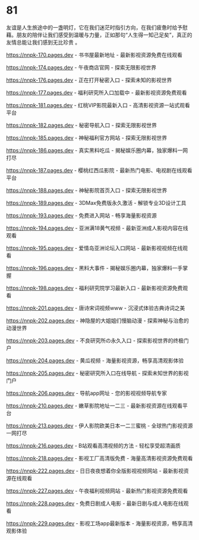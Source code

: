 # 81
友谊是人生旅途中的一盏明灯，它在我们迷茫时指引方向，在我们疲惫时给予慰藉。朋友的陪伴让我们感受到温暖与力量，正如那句“人生得一知己足矣”，真正的友情总能让我们感到无比珍贵 。

https://nnpk-170.pages.dev - 书书屋最新地址 - 最新影视资源免费在线观看

https://nnpk-174.pages.dev - 午夜商店官网 - 探索无限影视世界

https://nnpk-176.pages.dev - 正在打开秘密入口 - 探索未知的影视世界

https://nnpk-177.pages.dev - 福利研究所入口加载中 - 最新影视资源免费观看

https://nnpk-181.pages.dev - 红桃VIP影院最新入口 - 高清影视资源一站式观看平台

https://nnpk-182.pages.dev - 秘密导航入口 - 探索无限影视世界

https://nnpk-185.pages.dev - 神秘福利官方网站 - 探索无限影视世界

https://nnpk-186.pages.dev - 真实黑料吃瓜 - 揭秘娱乐圈内幕，独家爆料一网打尽

https://nnpk-187.pages.dev - 樱桃红西瓜影院 - 最新热门电影、电视剧在线观看平台

https://nnpk-188.pages.dev - 神秘影院首页入口 - 探索无限影视世界

https://nnpk-189.pages.dev - 3DMax免费版永久激活 - 解锁专业3D设计工具

https://nnpk-193.pages.dev - 免费进入网站 - 畅享海量影视资源

https://nnpk-194.pages.dev - 亚洲满18黄气视频 - 最新亚洲成人影视内容在线观看

https://nnpk-195.pages.dev - 爱情岛亚洲论坛入口网站 - 最新影视视频在线观看

https://nnpk-196.pages.dev - 黑料大事件 - 揭秘娱乐圈内幕，独家爆料一手掌握

https://nnpk-198.pages.dev - 福利研究院学习最新入口 - 最新影视资源免费观看

https://nnpk-201.pages.dev - 唐诗宋词视频www - 沉浸式体验古典诗词之美

https://nnpk-202.pages.dev - 神隐屋的大姐姐们慢脑动漫 - 探索神秘与治愈的动漫世界

https://nnpk-203.pages.dev - 不良研究所の永久入口 - 探索影视世界的终极门户

https://nnpk-204.pages.dev - 黄瓜视频 - 海量影视资源，畅享高清观影体验

https://nnpk-205.pages.dev - 秘密研究所入口在线导航 - 探索未知世界的影视门户

https://nnpk-206.pages.dev - 导航app网址 - 您的影视视频导航专家

https://nnpk-210.pages.dev - 嫩草影院地址一二三 - 最新影视资源在线观看平台

https://nnpk-213.pages.dev - 伊人影院欧美日本一二三蜜桃 - 全球热门影视资源一网打尽

https://nnpk-216.pages.dev - B站观看高清视频的方法 - 轻松享受超清画质

https://nnpk-218.pages.dev - 影视工厂高清版免费 - 海量高清影视资源免费观看

https://nnpk-222.pages.dev - 日日夜夜想着你全版影视视频网站 - 最新影视资源在线观看

https://nnpk-227.pages.dev - 午夜福利视频网站 - 最新热门影视资源免费观看

https://nnpk-228.pages.dev - 免费日剧成人电影 - 最新日剧与成人电影在线观看

https://nnpk-229.pages.dev - 影视工场app最新版本 - 海量影视资源，畅享高清观影体验
